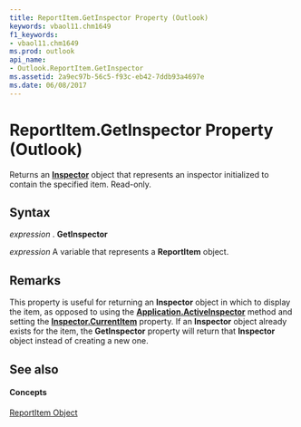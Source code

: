```yaml
---
title: ReportItem.GetInspector Property (Outlook)
keywords: vbaol11.chm1649
f1_keywords:
- vbaol11.chm1649
ms.prod: outlook
api_name:
- Outlook.ReportItem.GetInspector
ms.assetid: 2a9ec97b-56c5-f93c-eb42-7ddb93a4697e
ms.date: 06/08/2017
---
```



# ReportItem.GetInspector Property (Outlook)

Returns an  **[Inspector](Outlook.Inspector.md)** object that represents an inspector initialized to contain the specified item. Read-only.


## Syntax

 _expression_ . **GetInspector**

 _expression_ A variable that represents a **ReportItem** object.


## Remarks

This property is useful for returning an  **Inspector** object in which to display the item, as opposed to using the **[Application.ActiveInspector](Outlook.Application.ActiveInspector.md)** method and setting the **[Inspector.CurrentItem](Outlook.Inspector.CurrentItem.md)** property. If an **Inspector** object already exists for the item, the **GetInspector** property will return that **Inspector** object instead of creating a new one.


## See also


#### Concepts


[ReportItem Object](Outlook.ReportItem.md)

